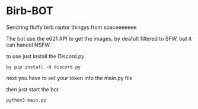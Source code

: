 # Birb-BOT
 Sendring fluffy birb raptor thingys from spaceeeeeee

The bot use the e621 API to get the images, by deafult filtered to SFW, but it can hancel NSFW.

to use just install the Discord.py 
```
by pip install -U discord.py
```
next you have to set your token into the main.py file

then just start the bot
```
python3 main.py
```